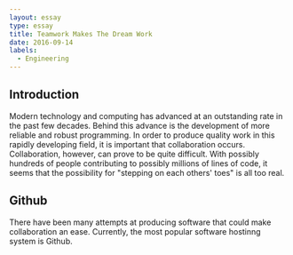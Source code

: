 ```yaml
---
layout: essay
type: essay
title: Teamwork Makes The Dream Work
date: 2016-09-14
labels:
  - Engineering
---
```



## Introduction

Modern technology and computing has advanced at an outstanding rate in the past few decades. Behind this advance is the development of more reliable and robust programming. In order to produce quality work in this rapidly developing field, it is important that collaboration occurs. Collaboration, however, can prove to be quite difficult. With possibly hundreds of people contributing to possibly millions of lines of code, it seems that the possibility for "stepping on each others' toes" is all too real. 

## Github
There have been many attempts at producing software that could make collaboration an ease. Currently, the most popular software hostinng system is Github. 
